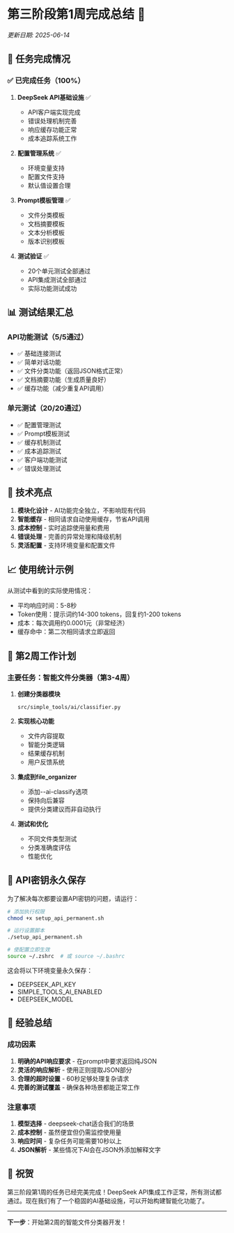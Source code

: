 # 第三阶段第1周完成总结 🎉

*更新日期: 2025-06-14*

## 🎯 任务完成情况

### ✅ 已完成任务（100%）
1. **DeepSeek API基础设施** ✅
   - API客户端实现完成
   - 错误处理机制完善
   - 响应缓存功能正常
   - 成本追踪系统工作

2. **配置管理系统** ✅
   - 环境变量支持
   - 配置文件支持
   - 默认值设置合理

3. **Prompt模板管理** ✅
   - 文件分类模板
   - 文档摘要模板
   - 文本分析模板
   - 版本识别模板

4. **测试验证** ✅
   - 20个单元测试全部通过
   - API集成测试全部通过
   - 实际功能测试成功

## 📊 测试结果汇总

### API功能测试（5/5通过）
- ✅ 基础连接测试
- ✅ 简单对话功能
- ✅ 文件分类功能（返回JSON格式正常）
- ✅ 文档摘要功能（生成质量良好）
- ✅ 缓存功能（减少重复API调用）

### 单元测试（20/20通过）
- ✅ 配置管理测试
- ✅ Prompt模板测试
- ✅ 缓存机制测试
- ✅ 成本追踪测试
- ✅ 客户端功能测试
- ✅ 错误处理测试

## 🔧 技术亮点

1. **模块化设计** - AI功能完全独立，不影响现有代码
2. **智能缓存** - 相同请求自动使用缓存，节省API调用
3. **成本控制** - 实时追踪使用量和费用
4. **错误处理** - 完善的异常处理和降级机制
5. **灵活配置** - 支持环境变量和配置文件

## 📈 使用统计示例

从测试中看到的实际使用情况：
- 平均响应时间：5-8秒
- Token使用：提示词约14-300 tokens，回复约1-200 tokens
- 成本：每次调用约0.0001元（非常经济）
- 缓存命中：第二次相同请求立即返回

## 🚀 第2周工作计划

### 主要任务：智能文件分类器（第3-4周）

1. **创建分类器模块**
   ```
   src/simple_tools/ai/classifier.py
   ```

2. **实现核心功能**
   - 文件内容提取
   - 智能分类逻辑
   - 结果缓存机制
   - 用户反馈系统

3. **集成到file_organizer**
   - 添加--ai-classify选项
   - 保持向后兼容
   - 提供分类建议而非自动执行

4. **测试和优化**
   - 不同文件类型测试
   - 分类准确度评估
   - 性能优化

## 🔑 API密钥永久保存

为了解决每次都要设置API密钥的问题，请运行：

```bash
# 添加执行权限
chmod +x setup_api_permanent.sh

# 运行设置脚本
./setup_api_permanent.sh

# 使配置立即生效
source ~/.zshrc  # 或 source ~/.bashrc
```

这会将以下环境变量永久保存：
- DEEPSEEK_API_KEY
- SIMPLE_TOOLS_AI_ENABLED
- DEEPSEEK_MODEL

## 📝 经验总结

### 成功因素
1. **明确的API响应要求** - 在prompt中要求返回纯JSON
2. **灵活的响应解析** - 使用正则提取JSON部分
3. **合理的超时设置** - 60秒足够处理复杂请求
4. **完善的测试覆盖** - 确保各种场景都能正常工作

### 注意事项
1. **模型选择** - deepseek-chat适合我们的场景
2. **成本控制** - 虽然便宜但仍需监控使用量
3. **响应时间** - 复杂任务可能需要10秒以上
4. **JSON解析** - 某些情况下AI会在JSON外添加解释文字

## 🎊 祝贺

第三阶段第1周的任务已经完美完成！DeepSeek API集成工作正常，所有测试都通过。现在我们有了一个稳固的AI基础设施，可以开始构建智能化功能了。

---

**下一步**：开始第2周的智能文件分类器开发！
